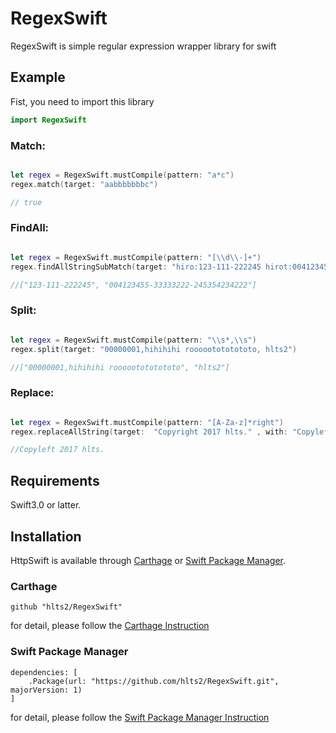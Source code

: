 # RegexSwift
RegexSwift is  simple regular expression wrapper library for swift

## Example

Fist, you need to import this library

```swift
import RegexSwift
```

### Match:

```swift

let regex = RegexSwift.mustCompile(pattern: "a*c")
regex.match(target: "aabbbbbbbc")

// true

```

### FindAll:

```swift

let regex = RegexSwift.mustCompile(pattern: "[\\d\\-]+")
regex.findAllStringSubMatch(target: "hiro:123-111-222245 hirot:004123455-33333222-245354234222")

//["123-111-222245", "004123455-33333222-245354234222"]

```

### Split:

```swift

let regex = RegexSwift.mustCompile(pattern: "\\s*,\\s")
regex.split(target: "00000001,hihihihi roooootototototo, hlts2")

//["00000001,hihihihi roooootototototo", "hlts2"]

```

### Replace:

```swift

let regex = RegexSwift.mustCompile(pattern: "[A-Za-z]*right")
regex.replaceAllString(target:  "Copyright 2017 hlts." , with: "Copyleft")

//Copyleft 2017 hlts.

```

## Requirements
Swift3.0 or latter.

## Installation

HttpSwift is available through [Carthage](https://github.com/Carthage/Carthage) or
[Swift Package Manager](https://github.com/apple/swift-package-manager).

### Carthage

```
github "hlts2/RegexSwift"
```

for detail, please follow the [Carthage Instruction](https://github.com/Carthage/Carthage#if-youre-building-for-ios-tvos-or-watchos)

### Swift Package Manager

```
dependencies: [
    .Package(url: "https://github.com/hlts2/RegexSwift.git", majorVersion: 1)
]
```

for detail, please follow the [Swift Package Manager Instruction](https://github.com/apple/swift-package-manager/blob/master/Documentation/Usage.md)
